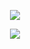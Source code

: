 <p align="center"><a href="https://www.dailycodingproblem.com/"><img src="https://github.com/oleg-cherednik/DailyCodingProblem/blob/master/dcp.jpg"></a></p><p align="center"><img src="https://github.com/oleg-cherednik/DailyCodingProblem/blob/master/java.png"></p>
